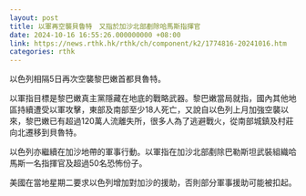 ```yaml
---
layout: post
title: 以軍再空襲貝魯特　又指於加沙北部剷除哈馬斯指揮官
date: 2024-10-16 16:55:26.000000000 +08:00
link: https://news.rthk.hk/rthk/ch/component/k2/1774816-20241016.htm
categories: rthk
---
```


以色列相隔5日再次空襲黎巴嫩首都貝魯特。

以軍指目標是黎巴嫩真主黨隱藏在地底的戰略武器。黎巴嫩當局就指，國內其他地區持續遭受以軍攻擊，東部及南部至少18人死亡，又說自以色列上月加強空襲以來，黎巴嫩已有超過120萬人流離失所，很多人為了逃避戰火，從南部城鎮及村莊向北遷移到貝魯特。

以色列亦繼續在加沙地帶的軍事行動。以軍指在加沙北部剷除巴勒斯坦武裝組織哈馬斯一名指揮官及超過50名恐怖份子。

美國在當地星期二要求以色列增加對加沙的援助，否則部分軍事援助可能被扣起。
